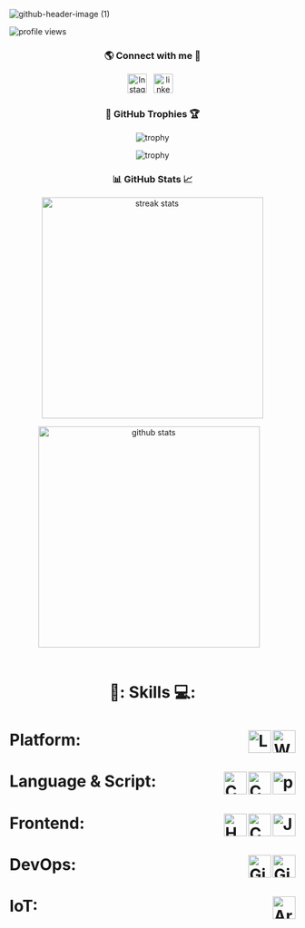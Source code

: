 

<!--
**Arundhuti2004/Arundhuti2004** is a ✨ _special_ ✨ repository because its `README.md` (this file) appears on your GitHub profile.

Here are some ideas to get you started:

- 🔭 I’m currently working on ...
- 🌱 I’m currently learning ...
- 👯 I’m looking to collaborate on ...
- 🤔 I’m looking for help with ...
- 💬 Ask me about ...
- 📫 How to reach me: ...
- 😄 Pronouns: ...
- ⚡ Fun fact: ...
-->
<!-- banner image to be updated -->
![github-header-image (1)](https://github.com/Arundhuti2004/Arundhuti2004/assets/121664607/6e09bcbb-edc9-4144-bc87-07cfb9758b24)


<!-- profile views -->
<p align="left"> <img src="https://komarev.com/ghpvc/?username=Arundhuti2004&label=Profile%20views&color=0e75b6&style=flat" alt="profile views" /> </p>


<!-- social links -->
<h3 align="center">🌎 Connect with me 📲</h3>

<p align="center">
    <a href="https://www.instagram.com/l_am_aru_/#"><img height="34" src="https://seeklogo.com/images/I/instagram-new-2016-logo-D9D42A0AD4-seeklogo.com.png" alt="Instagram"></a>&nbsp;&nbsp;
    <a href="https://www.linkedin.com/in/arundhuti-sarkar-37b2b0243"><img height="34" src="https://seeklogo.com/images/L/linkedin-icon-logo-FBADE03110-seeklogo.com.png".png alt="linkedin"></a>&nbsp;&nbsp;
</p>

<!-- github trophies -->
<h3 align="center">🥇 GitHub Trophies 🏆</h3>
<div align="center">

![trophy](https://github-profile-trophy.vercel.app/?username=Arundhuti2004&theme=dark_lover&no-frame=true&no-bg=true&column=3&title=Commits,Followers,Stars)
<br>

![trophy](https://github-profile-trophy.vercel.app/?username=Arundhuti2004&theme=dark_lover&no-frame=true&no-bg=true&column=3&title=PullRequest,Repositories,Reviews)
</div>

<!-- github stats -->
<h3 align="center"> 📊 GitHub Stats 📈</h3>
<div align="center">
    <!-- <img height="160px" width="160px" src="images/wings/left.svg" alt="left wing"> to be made responsive -->
    <img width=390 src="https://streak-stats.demolab.com/?user=Arundhuti2004&count_private=true&theme=windows-dark&border_radius=10" alt="streak stats">
    <!-- <img height="160px" width="160px" src="images/wings/right.svg" alt="right wing">  to be made responsive -->
    <p></p>
    <img width=390 src="https://github-readme-stats.vercel.app/api?username=Arundhuti2004&count_private=true&show_icons=true&rank_icon=github&locale=en&theme=github_dark&border_radius=10" alt="github stats">
    &nbsp;&nbsp;
   <!-- <img width=290 src="https://github-readme-stats.vercel.app/api/top-langs?username=Alik-Agarwala&show_icons=true&locale=en&theme=github_dark&border_radius=10&layout=compact&langs_count=10" height="160" alt="language stats">-->
</div>
<br>

<!-- Skills -->
<h1 align=center>

📖: Skills 💻:
</h1>

<h1>Platform:&nbsp;&nbsp; <!-- Platform -->
    <img src="https://seeklogo.com/images/W/windows-vista-logo-1A3AAA2064-seeklogo.com.png?v=638133555540000000" height="40" alt="Windows" align=right>&nbsp;&nbsp;
    <img src="https://1000logos.net/wp-content/uploads/2017/03/LINUX-LOGO.png" height="40" alt="Linux" align=right>&nbsp;&nbsp;
</h1>

<h1>Language & Script:&nbsp;&nbsp; <!-- Language & Script-->
    <img src="https://seeklogo.com/images/P/python-logo-A32636CAA3-seeklogo.com.png" height="40" alt="python" align=right>&nbsp;&nbsp;
    <img src="https://seeklogo.com/images/C/c-logo-43CE78FF9C-seeklogo.com.png"  height="40"alt="C++" align=right>&nbsp;&nbsp;
    <img src="https://seeklogo.com/images/C/c-language-logo-CE0F92E683-seeklogo.com.png" height="40" alt="C" align=right>&nbsp;&nbsp;
</h1>

<h1>Frontend:&nbsp;&nbsp; <!-- Frontend -->
    <img src="https://seeklogo.com/images/J/java-script-js-logo-ACF4AE5082-seeklogo.com.png" height="40" alt="JavaScript" align=right>&nbsp;&nbsp;
    <img src="https://seeklogo.com/images/C/css3-logo-8724075274-seeklogo.com.png" height="40" alt="CSS" align=right>&nbsp;&nbsp;
    <img src="https://seeklogo.com/images/H/html5-logo-EF92D240D7-seeklogo.com.png" height="40" alt="HTML" align=right>&nbsp;&nbsp;
</h1>

<h1>DevOps:&nbsp;&nbsp; <!-- DevOps -->
    <img src="https://seeklogo.com/images/G/github-logo-2E3852456C-seeklogo.com.png" height="40" alt="Github" align=right>&nbsp;&nbsp;
    <img src="https://seeklogo.com/images/G/git-logo-CD8D6F1C09-seeklogo.com.png" height="40" alt="Git" align=right>&nbsp;&nbsp;
</h1>

<h1>IoT:&nbsp;&nbsp; <!-- IoT -->
    <img src="https://seeklogo.com/images/A/arduino-logo-BC7CBC1DAA-seeklogo.com.png" height="40" alt="Arduino" align=right>&nbsp;&nbsp;
</h1>

